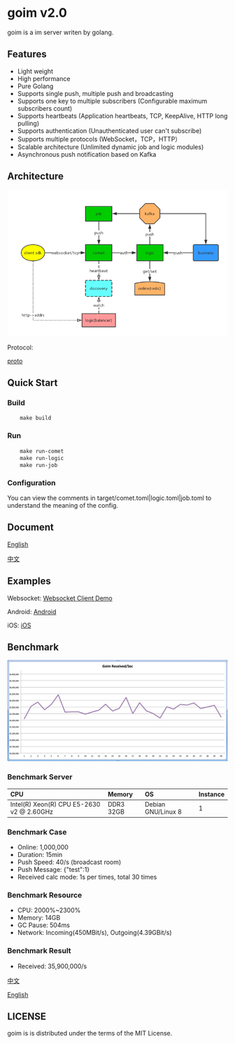 goim v2.0
==============
goim is a im server writen by golang.

## Features
 * Light weight
 * High performance
 * Pure Golang
 * Supports single push, multiple push and broadcasting
 * Supports one key to multiple subscribers (Configurable maximum subscribers count)
 * Supports heartbeats (Application heartbeats, TCP, KeepAlive, HTTP long pulling)
 * Supports authentication (Unauthenticated user can't subscribe)
 * Supports multiple protocols (WebSocket，TCP，HTTP）
 * Scalable architecture (Unlimited dynamic job and logic modules)
 * Asynchronous push notification based on Kafka

## Architecture
![arch](./docs/arch.png)

Protocol:

[proto](./docs/protocol.png)

## Quick Start

### Build
```
    make build
```

### Run
```
    make run-comet
    make run-logic
    make run-job
```
### Configuration
You can view the comments in target/comet.toml|logic.toml|job.toml to understand the meaning of the config.

## Document
[English](./README_en.md)

[中文](./README_cn.md)

## Examples
Websocket: [Websocket Client Demo](https://github.com/Terry-Mao/goim/tree/master/examples/javascript)

Android: [Android](https://github.com/roamdy/goim-sdk)

iOS: [iOS](https://github.com/roamdy/goim-oc-sdk)

## Benchmark
![benchmark](./docs/benchmark.jpg)

### Benchmark Server
| CPU | Memory | OS | Instance |
| :---- | :---- | :---- | :---- |
| Intel(R) Xeon(R) CPU E5-2630 v2 @ 2.60GHz  | DDR3 32GB | Debian GNU/Linux 8 | 1 |

### Benchmark Case
* Online: 1,000,000
* Duration: 15min
* Push Speed: 40/s (broadcast room)
* Push Message: {"test":1}
* Received calc mode: 1s per times, total 30 times

### Benchmark Resource
* CPU: 2000%~2300%
* Memory: 14GB
* GC Pause: 504ms
* Network: Incoming(450MBit/s), Outgoing(4.39GBit/s)

### Benchmark Result
* Received: 35,900,000/s

[中文](./docs/benchmark_cn.md)

[English](./docs/benchmark_en.md)

## LICENSE
goim is is distributed under the terms of the MIT License.
